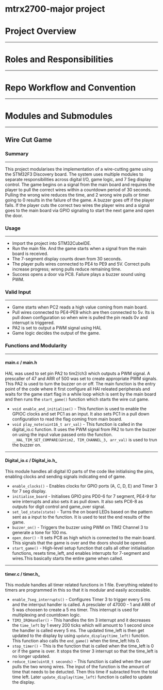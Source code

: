 # mtrx2700-major project 
# Project Overview
---
# Roles and Responsibilities
---
# Repo Workflow and Convention
---
# Modules and Submodules 
---
## Wire Cut Game
### Summary
---
This project modularises the implementation of a wire-cutting game using the STM32F3 Discovery board. The system uses multiple modules to separate responsibilities across digital I/O, game logic, and 7 Seg display control. The game begins on a signal from the main board and requires the player to pull the correct wires within a countdown period of 30 seconds. Pulling the wrong wire reduces the time, and 2 wrong wire pulls or timer going to 0 results in the failure of the game. A buzzer goes off if the player fails. If the player cuts the correct two wires the player wins and a signal goes to the main board via GPIO signaling to start the next game and open the door.

### Usage
---
- Import the project into STM32CubeIDE.
- Run the main file. And the game starts when a signal from the main board is received.
- The 7-segment display counts down from 30 seconds.
- The player pulls wires connected to PE4 to PE9 and 5V. Correct pulls increase progress; wrong pulls reduce remaining time.
- Success opens a door via PC8. Failure plays a buzzer sound using PWM.

### Valid Input
---
- Game starts when PC2 reads a high value coming from main board.
- Pull wires connected to PE4–PE9 which are then connected to 5v. Its is pull down configuration so when wire is pulled the pin reads 0v and interrupt is triggered.
- PA2 is set to output a PWM signal using HAL
- Game logic decides the output of the game.

###  Functions and Modularity 
---
#### main.c / main.h
HAL was used to set pin PA2 to tim2/ch3 which outputs a PWM signal. A prescaller of 47 and ARR of 500 was set to create appropriate PWM signals. This PA2 is used to turn the buzzer on or off.
The main function is the entry point of the code where it first configure all HAl releated peripherals and waits for the game start flag in a while loop which is sent by the main board and then runs the `start_game()` function which starts the wire cut game.
- `void enable_and_initialise()` - This function is used to enable the GPIOC clocks and set PC1 as an input. It also sets PC1 in a pull down configuration to read the flag coming from main board.
- `void play_note(uint16_t arr_val)` - This function is called in the digital_io.c function. It uses the PWM signal from PA2 to turn the buzzer on using the input value passed onto the function. `__HAL_TIM_SET_COMPARE(&htim2, TIM_CHANNEL_3, arr_val)` is used to trun the buzzer on.
---
#### Digital_io.c / Digital_io.h_
This module handles all digital IO parts of the code like initialising the pins, enabling clocks and sending signals indicating end of game.
- `enable_clocks()` - Enables clocks for GPIO ports (A, C, D, E) and Timer 3 for 7 seg display.
- `initialise_board` - Initialises GPIO pins PD0-6 for 7 segment, PE4-9 for wire interrupts and also sets it as pull down. It also sets PC6-8 as outputs for digit control and game_over signal.
- `set_led_state(state)` - Turns the on board LEDs based on the pattern sent as a input to the function. It is used to test the end results of the game.
- `buzzer_on()` - Triggers the buzzer using PWM on TIM2 Channel 3 to generate a tone for 100 ms.
- `open_door()` - It sets PC8 as high which is connected to the main board. This signals that the game is over and the doors should be opened.
- `start_game()` -  High-level setup function that calls all other initialisation functions, resets time_left, and enables interrupts for 7-segment and wires.This basically starts the entire game when called.
  
---
#### timer.c / timer.h_
This module handles all timer related functions in 1 file. Everything related to timers are programmed in this so that it is modular and easily accessible.
- `enable_7seg_interrupts()` - Configures Timer 3 to trigger every 5 ms and the interrput handler is called. A presclaler of 47000 - 1 and ARR of 5 was choosen to create a 5 ms timer. This interrupt is used for multiplexing and countdown logic.
- `TIM3_IRQHandler()` - This handles the tim 3 interrupt and it decreases the `time_left` by 1 every 200 ticks which will amount to 1 second since the handler is called every 5 ms. The updated time_left is then get updated to the display by using `update_display(time_left)` function. This function also calls the `end_game()` when the time_left hits 0.
- `stop_timer()` - This is the function that is called when the time_left is 0 or if the game is over. It stops the timer 3 interrupt so that the time_left is no longer updated.
- `reduce_time(uint8_t seconds)` - This function is called when the user pulls the two wrong wires. The input of the function is the amount of time that needs to be detucted. Then this time if subracted from the total time left. Later `update_display(time_left)` function is called to update the display.
  


